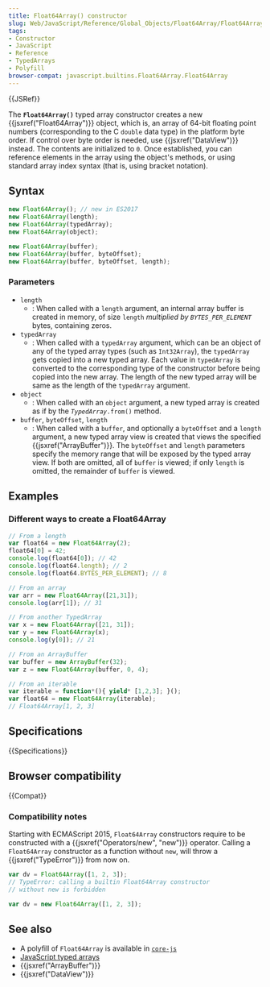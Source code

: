 ```yaml
---
title: Float64Array() constructor
slug: Web/JavaScript/Reference/Global_Objects/Float64Array/Float64Array
tags:
- Constructor
- JavaScript
- Reference
- TypedArrays
- Polyfill
browser-compat: javascript.builtins.Float64Array.Float64Array
---
```

{{JSRef}}

The **`Float64Array()`** typed array constructor creates a new
{{jsxref("Float64Array")}} object, which is, an array of 64-bit
floating point numbers (corresponding to the C `double` data type) in the
platform byte order. If control over byte order is needed, use
{{jsxref("DataView")}} instead. The contents are initialized to `0`. Once
established, you can reference elements in the array using the object's methods,
or using standard array index syntax (that is, using bracket notation).

## Syntax

```js
new Float64Array(); // new in ES2017
new Float64Array(length);
new Float64Array(typedArray);
new Float64Array(object);

new Float64Array(buffer);
new Float64Array(buffer, byteOffset);
new Float64Array(buffer, byteOffset, length);
```

### Parameters

- `length`
  - : When called with a `length` argument, an internal array buffer is created
    in memory, of size `length` _multiplied by `BYTES_PER_ELEMENT`_ bytes,
    containing zeros.
- `typedArray`
  - : When called with a `typedArray` argument, which can be an object of any of
    the typed array types (such as `Int32Array`), the `typedArray` gets copied
    into a new typed array. Each value in `typedArray` is converted to the
    corresponding type of the constructor before being copied into the new
    array. The length of the new typed array will be same as the length of the
    `typedArray` argument.
- `object`
  - : When called with an `object` argument, a new typed array is created as if
    by the <code><var>TypedArray</var>.from()</code> method.
- `buffer`, `byteOffset`, `length`
  - : When called with a `buffer`, and optionally a `byteOffset` and a `length`
    argument, a new typed array view is created that views the specified
    {{jsxref("ArrayBuffer")}}. The `byteOffset` and `length` parameters
    specify the memory range that will be exposed by the typed array view. If
    both are omitted, all of `buffer` is viewed; if only `length` is omitted,
    the remainder of `buffer` is viewed.

## Examples

### Different ways to create a Float64Array

```js
// From a length
var float64 = new Float64Array(2);
float64[0] = 42;
console.log(float64[0]); // 42
console.log(float64.length); // 2
console.log(float64.BYTES_PER_ELEMENT); // 8

// From an array
var arr = new Float64Array([21,31]);
console.log(arr[1]); // 31

// From another TypedArray
var x = new Float64Array([21, 31]);
var y = new Float64Array(x);
console.log(y[0]); // 21

// From an ArrayBuffer
var buffer = new ArrayBuffer(32);
var z = new Float64Array(buffer, 0, 4);

// From an iterable
var iterable = function*(){ yield* [1,2,3]; }();
var float64 = new Float64Array(iterable);
// Float64Array[1, 2, 3]
```

## Specifications

{{Specifications}}

## Browser compatibility

{{Compat}}

### Compatibility notes

Starting with ECMAScript 2015, `Float64Array` constructors require to be
constructed with a {{jsxref("Operators/new", "new")}} operator.
Calling a `Float64Array` constructor as a function without `new`, will throw a
{{jsxref("TypeError")}} from now on.

```js example-bad
var dv = Float64Array([1, 2, 3]);
// TypeError: calling a builtin Float64Array constructor
// without new is forbidden
```

```js example-good
var dv = new Float64Array([1, 2, 3]);
```

## See also

- A polyfill of `Float64Array` is available in
  [`core-js`](https://github.com/zloirock/core-js#ecmascript-typed-arrays)
- [JavaScript typed arrays](/en-US/docs/Web/JavaScript/Typed_arrays)
- {{jsxref("ArrayBuffer")}}
- {{jsxref("DataView")}}
